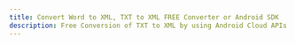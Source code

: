 ---title: Convert Word to XML, TXT to XML FREE Converter or Android SDKdescription: Free Conversion of TXT to XML by using Android Cloud APIs & SDKs. Also Create, Edit & Render Microsoft Word & OpenOffice documents in the Cloud.---